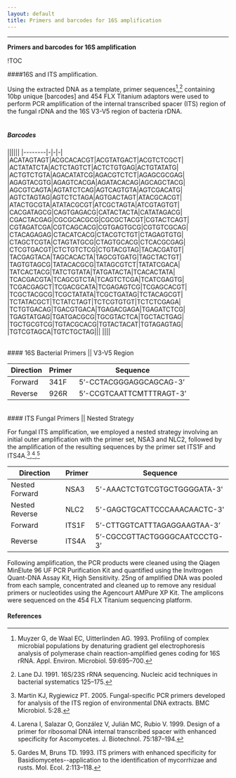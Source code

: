 ```yaml
---
layout: default
title: Primers and barcodes for 16S amplification
---
```

---
**Primers and barcodes for 16S amplification**

!TOC


####16S and ITS amplification.

Using the extracted DNA as a template, primer sequences[^1],[^2] containing 10bp unique [barcodes] and 454 FLX Titanium adaptors were used to perform PCR amplification of the internal transcribed spacer (ITS) region of the fungal rDNA and the 16S V3-V5 region of bacteria rDNA.  
<br/>

##### Barcodes
||||||
|--------|-|-|-|
|ACATAGTAGT|ACGCACACGT|ACGTATGACT|ACGTCTCGCT|
|ACTATATCTA|ACTCTAGTCT|ACTCTGTGAG|ACTGTATATG|
|ACTGTCTGTA|AGACATATCG|AGACGTCTCT|AGAGCGCGAG|
|AGAGTACGTG|AGAGTCACGA|AGATACACAG|AGCAGCTACG|
|AGCGTCAGTA|AGTATCTCAG|AGTCAGTGTA|AGTCGACATG|
|AGTCTAGTAG|AGTCTCTAGA|AGTGACTAGT|ATACGCACGT|
|ATACTGCGTA|ATATACGCGT|ATCGCTAGTA|ATCGTAGTGT|
|CACGATAGCG|CAGTGAGACG|CATACTACTA|CATATAGACG|
|CGACTACGAG|CGCGCACGCG|CGCGCTACGT|CGTACTCAGT|
|CGTAGATCGA|CGTCAGCACG|CGTGAGTGCG|CGTGTCGCAG|
|CTACAGAGAG|CTACATCACG|CTACGTCTGT|CTAGAGTGTG|
|CTAGCTCGTA|CTAGTATGCG|CTAGTGCACG|CTCACGCGAG|
|CTCGTGACGT|CTCTGTCTCG|CTGTACGTAG|TACACGATGT|
|TACGAGTACA|TAGCACACTA|TAGCGTGATG|TAGCTACTGT|
|TAGTGTAGCG|TATACACGCG|TATAGCGTCT|TATATCGACA|
|TATCACTACG|TATCTGTATA|TATGATACTA|TCACACTATA|
|TCACGACGTA|TCAGCGTCTA|TCAGTCTCGA|TCATCGAGTG|
|TCGACGAGCT|TCGACGCATA|TCGAGAGTCG|TCGAGCACGT|
|TCGCTACGCG|TCGCTATATA|TCGCTGATAG|TCTACAGCGT|
|TCTATACGCT|TCTATCTAGT|TCTCGTGTGT|TCTCTCGAGA|
|TCTGTGACAG|TGACGTGACA|TGAGACGAGA|TGAGATCTCG|
|TGAGTATGAG|TGATGACGCG|TGCGTACTCA|TGCTACTGAG|
|TGCTGCGTCG|TGTACGCACG|TGTACTACAT|TGTAGAGTAG|
|TGTCGTAGCA|TGTCTGCTAG|||
||||

<br/>
#### 16S Bacterial Primers || V3-V5 Region

| Direction | Primer| Sequence |
|----------|-------------|-----------|
| Forward | 341F | 5’-CCTACGGGAGGCAGCAG-3’ |
| Reverse | 926R | 5’-CCGTCAATTCMTTTRAGT-3’|

<br/>
#### ITS Fungal Primers || Nested Strategy

For fungal ITS amplification, we employed a nested strategy involving an initial outer amplification with the primer set, NSA3 and NLC2, followed by the amplification of the resulting sequences by the primer set ITS1F and ITS4A.[^3],[^4],[^5]

| Direction | Primer| Sequence |
|----------|-------------|-----------|
|Nested Forward  | NSA3 | 5'-AAACTCTGTCGTGCTGGGGATA-3'|  
|Nested Reverse | NLC2 | 5'-GAGCTGCATTCCCAAACAACTC-3' |
|Forward  | ITS1F | 5’-CTTGGTCATTTAGAGGAAGTAA-3’      |
|Reverse | ITS4A | 5’-CGCCGTTACTGGGGCAATCCCTG-3’      |

Following amplification, the PCR products were cleaned using the Qiagen MinElute 96 UF PCR Purification Kit and quantified using the Invitrogen Quant-DNA Assay Kit, High Sensitivity. 25ng of amplified DNA was pooled from each sample, concentrated and cleaned up to remove any residual primers or nucleotides using the Agencourt AMPure XP Kit. The amplicons were sequenced on the 454 FLX Titanium sequencing platform.
<br/>

#### References

[^1]: Muyzer G, de Waal EC, Uitterlinden AG. 1993. Profiling of complex microbial populations by denaturing gradient gel electrophoresis analysis of polymerase chain reaction-amplified genes coding for 16S rRNA. Appl. Environ. Microbiol. 59:695–700.

[^2]: Lane DJ. 1991. 16S/23S rRNA sequencing. Nucleic acid techniques in bacterial systematics 125–175.

[^3]: Martin KJ, Rygiewicz PT. 2005. Fungal-specific PCR primers developed for analysis of the ITS region of environmental DNA extracts. BMC Microbiol. 5:28.

[^4]: Larena I, Salazar O, González V, Julián MC, Rubio V. 1999. Design of a primer for ribosomal DNA internal transcribed spacer with enhanced specificity for Ascomycetes. J. Biotechnol. 75:187–194.

[^5]: Gardes M, Bruns TD. 1993. ITS primers with enhanced specificity for Basidiomycetes--application to the identification of mycorrhizae and rusts. Mol. Ecol. 2:113–118.
